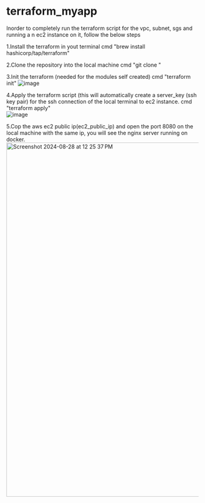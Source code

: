 # terraform_myapp

Inorder to completely run the terraform script for the vpc, subnet, sgs and running a n ec2 instance on it, follow the below steps

1.Install the terraform in yout terminal 
    cmd "brew install hashicorp/tap/terraform"

2.Clone the repository into the local machine
    cmd "git clone <repository-url>"
    
3.Init the terraform (needed for the modules self created)
    cmd "terraform init"
    ![image](https://github.com/user-attachments/assets/981246d4-584d-4ec4-960a-f621cdc6dee2)


4.Apply the terraform script (this will automatically create a server_key (ssh key pair) for the ssh connection of the local terminal to ec2 instance.
    cmd "terraform apply"  
    ![image](https://github.com/user-attachments/assets/5a18aedc-7d84-4970-85aa-ff3ef7301f79)


5.Cop the aws ec2 public ip(ec2_public_ip) and open the port 8080 on the local machine with the same ip, you will see the nginx server running on docker.
  <img width="927" alt="Screenshot 2024-08-28 at 12 25 37 PM" src="https://github.com/user-attachments/assets/e3a83434-f0bd-4890-b12d-24236c81941c">
